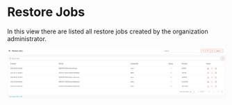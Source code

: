 # Restore Jobs

In this view there are listed all restore jobs created by the organization administrator.

![](../../.gitbook/assets/image%20%2855%29.png)



